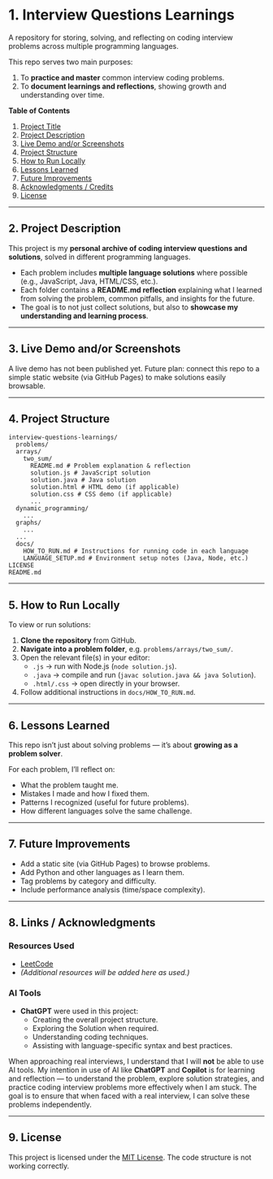 # 1. Interview Questions Learnings

A repository for storing, solving, and reflecting on coding interview problems across multiple programming languages.

This repo serves two main purposes:

1. To **practice and master** common interview coding problems.
2. To **document learnings and reflections**, showing growth and understanding over time.

**Table of Contents**

1. [Project Title](#1-interview-questions-learnings)
2. [Project Description](#2-project-description)
3. [Live Demo and/or Screenshots](#3-live-demo-andor-screenshots-if-available)
4. [Project Structure](#4-project-structure-helps-people-understand-where-to-look)
5. [How to Run Locally](#5-how-to-run-locally)
6. [Lessons Learned](#6-lessons-learned-great-for-portfolio-projects---shows-growth-and-insight)
7. [Future Improvements](#7-future-improvements-optional)
8. [Acknowledgments / Credits](#8-acknowledgments--credits-if-applicable)
9. [License](#9-license-optional-but-professional)

---

## 2. Project Description

This project is my **personal archive of coding interview questions and solutions**, solved in different programming languages.

- Each problem includes **multiple language solutions** where possible (e.g., JavaScript, Java, HTML/CSS, etc.).
- Each folder contains a **README.md reflection** explaining what I learned from solving the problem, common pitfalls, and insights for the future.
- The goal is to not just collect solutions, but also to **showcase my understanding and learning process**.

---

## 3. Live Demo and/or Screenshots

A live demo has not been published yet.
Future plan: connect this repo to a simple static website (via GitHub Pages) to make solutions easily browsable.

---

## 4. Project Structure

```
interview-questions-learnings/   
  problems/   
  arrays/   
    two_sum/   
      README.md # Problem explanation & reflection   
      solution.js # JavaScript solution   
      solution.java # Java solution   
      solution.html # HTML demo (if applicable)   
      solution.css # CSS demo (if applicable)   
      ...   
  dynamic_programming/   
    ...  
  graphs/   
    ...   
  ...   
  docs/   
    HOW_TO_RUN.md # Instructions for running code in each language   
    LANGUAGE_SETUP.md # Environment setup notes (Java, Node, etc.)   
LICENSE   
README.md   
```

---

## 5. How to Run Locally

To view or run solutions:

1. **Clone the repository** from GitHub.
2. **Navigate into a problem folder**, e.g. `problems/arrays/two_sum/`.
3. Open the relevant file(s) in your editor:
   - `.js` → run with Node.js (`node solution.js`).
   - `.java` → compile and run (`javac solution.java && java Solution`).
   - `.html/.css` → open directly in your browser.
4. Follow additional instructions in `docs/HOW_TO_RUN.md`.

---

## 6. Lessons Learned

This repo isn’t just about solving problems — it’s about **growing as a problem solver**.

For each problem, I’ll reflect on:

- What the problem taught me.
- Mistakes I made and how I fixed them.
- Patterns I recognized (useful for future problems).
- How different languages solve the same challenge.

---

## 7. Future Improvements

- Add a static site (via GitHub Pages) to browse problems.
- Add Python and other languages as I learn them.
- Tag problems by category and difficulty.
- Include performance analysis (time/space complexity).

---

## 8. Links / Acknowledgments

### Resources Used

- [LeetCode](https://leetcode.com/)
- *(Additional resources will be added here as used.)*

### AI Tools

- **ChatGPT** were used in this project:
  - Creating the overall project structure.
  - Exploring the Solution when required.
  - Understanding coding techniques.
  - Assisting with language-specific syntax and best practices.

When approaching real interviews, I understand that I will **not** be able to use AI tools. My intention in use of AI like **ChatGPT** and **Copilot** is for learning and reflection — to understand the problem, explore solution strategies, and practice coding interview problems more effectively when I am stuck. The goal is to ensure that when faced with a real interview, I can solve these problems independently.

---

## 9. License

This project is licensed under the [MIT License](LICENSE).
The code structure is not working correctly.
